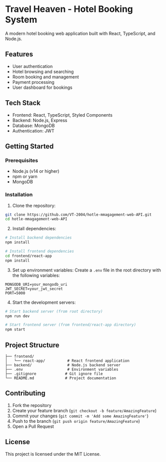 # Travel Heaven - Hotel Booking System

A modern hotel booking web application built with React, TypeScript, and Node.js.

## Features

- User authentication
- Hotel browsing and searching
- Room booking and management
- Payment processing
- User dashboard for bookings

## Tech Stack

- Frontend: React, TypeScript, Styled Components
- Backend: Node.js, Express
- Database: MongoDB
- Authentication: JWT

## Getting Started

### Prerequisites

- Node.js (v14 or higher)
- npm or yarn
- MongoDB

### Installation

1. Clone the repository:
```bash
git clone https://github.com/VT-2004/hotle-mmagagement-web-API.git
cd hotle-mmagagement-web-API
```

2. Install dependencies:
```bash
# Install backend dependencies
npm install

# Install frontend dependencies
cd frontend/react-app
npm install
```

3. Set up environment variables:
Create a `.env` file in the root directory with the following variables:
```
MONGODB_URI=your_mongodb_uri
JWT_SECRET=your_jwt_secret
PORT=5000
```

4. Start the development servers:
```bash
# Start backend server (from root directory)
npm run dev

# Start frontend server (from frontend/react-app directory)
npm start
```

## Project Structure

```
├── frontend/
│   └── react-app/          # React frontend application
├── backend/                # Node.js backend server
├── .env                    # Environment variables
├── .gitignore             # Git ignore file
└── README.md              # Project documentation
```

## Contributing

1. Fork the repository
2. Create your feature branch (`git checkout -b feature/AmazingFeature`)
3. Commit your changes (`git commit -m 'Add some AmazingFeature'`)
4. Push to the branch (`git push origin feature/AmazingFeature`)
5. Open a Pull Request

## License

This project is licensed under the MIT License. 